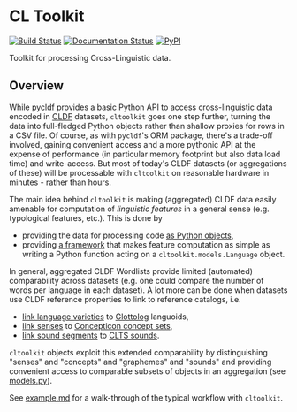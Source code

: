 # CL Toolkit

[![Build Status](https://github.com/cldf/cltoolkit/workflows/tests/badge.svg)](https://github.com/cldf/cltoolkit/actions?query=workflow%3Atests)
[![Documentation Status](https://readthedocs.org/projects/cltoolkit/badge/?version=latest)](https://cltoolkit.readthedocs.io/en/latest/?badge=latest)
[![PyPI](https://img.shields.io/pypi/v/cltoolkit.svg)](https://pypi.org/project/cltoolkit)

Toolkit for processing Cross-Linguistic data.


## Overview

While [pycldf](https://github.com/cldf/pycldf) provides a basic Python API to access cross-linguistic data 
encoded in [CLDF](https://cldf.clld.org) datasets,
`cltoolkit` goes one step further, turning the data into full-fledged Python objects rather than
shallow proxies for rows in a CSV file. Of course, as with `pycldf`'s ORM package, there's a trade-off
involved, gaining convenient access and a more pythonic API at the expense of performance (in particular 
memory footprint but also data load time) and write-access. But most of today's CLDF datasets (or aggregations 
of these) will be processable with `cltoolkit` on reasonable hardware in minutes - rather than hours.

The main idea behind `cltoolkit` is making (aggregated) CLDF data easily amenable for computation
of *linguistic features* in a general sense (e.g. typological features, etc.). This is done by
- providing the data for processing code [as Python objects](https://cltoolkit.readthedocs.io/en/latest/models.html),
- providing [a framework](https://cltoolkit.readthedocs.io/en/latest/features.html) that makes feature computation 
  as simple as writing a Python function acting on a `cltoolkit.models.Language` object.

In general, aggregated CLDF Wordlists provide limited (automated) comparability across datasets (e.g. one could
compare the number of words per language in each dataset). A lot more can be done when datasets use CLDF reference
properties to link to reference catalogs, i.e.
- [link language varieties](https://cldf.clld.org/v1.0/terms.rdf#glottocode) to [Glottolog](https://glottolog.org) languoids,
- [link senses](https://cldf.clld.org/v1.0/terms.rdf#concepticonReference) to [Concepticon concept sets](https://concepticon.clld.org/parameters),
- [link sound segments](https://cldf.clld.org/v1.0/terms.rdf#cltsReference) to [CLTS sounds](https://clts.clld.org/parameters).

`cltoolkit` objects exploit this extended comparability by distinguishing "senses" and "concepts" and "graphemes"
and "sounds" and providing convenient access to comparable subsets of objects in an aggregation 
(see [models.py](src/cltoolkit/models.py)).

See [example.md](example.md) for a walk-through of the typical workflow with `cltoolkit`.
